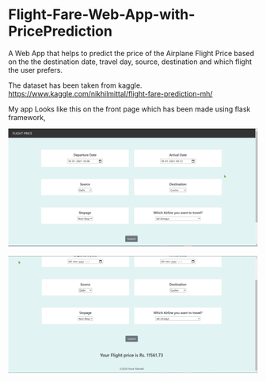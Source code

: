 # Flight-Fare-Web-App-with-PricePrediction


A Web App that helps to predict the price of the Airplane Flight Price based on the the destination date, travel day, source, destination and which flight the user prefers.

The dataset has been taken from kaggle.
https://www.kaggle.com/nikhilmittal/flight-fare-prediction-mh/

My app Looks like this on the front page which has been made using flask framework, 

<p align="center">
  <img src="https://github.com/anshulsingh8101/Flight-Fare-Web-App-with-PricePrediction/blob/main/GU6O9huC8a.png" width="800" title="hover text">
  <br></br>
  <img src="https://github.com/anshulsingh8101/Flight-Fare-Web-App-with-PricePrediction/blob/main/QVI6Ey6QYw.png" width="800" alt="accessibility text">
</p>


